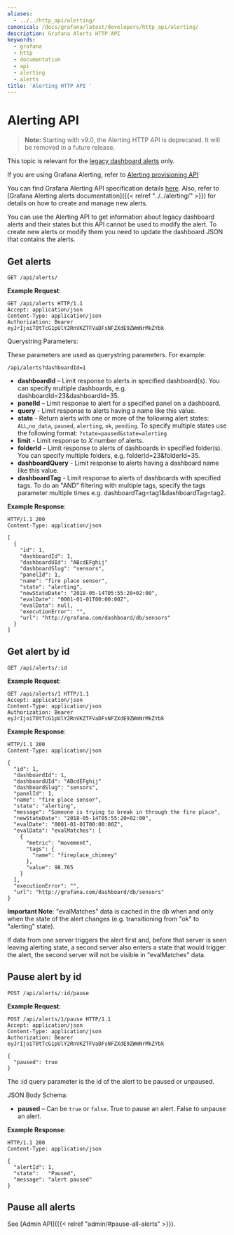 ```yaml
---
aliases:
  - ../../http_api/alerting/
canonical: /docs/grafana/latest/developers/http_api/alerting/
description: Grafana Alerts HTTP API
keywords:
  - grafana
  - http
  - documentation
  - api
  - alerting
  - alerts
title: 'Alerting HTTP API '
---
```


# Alerting API

> **Note:** Starting with v9.0, the Alerting HTTP API is deprecated. It will be removed in a future release.

This topic is relevant for the [legacy dashboard alerts](https://grafana.com/docs/grafana/v8.5/alerting/old-alerting/) only.

If you are using Grafana Alerting, refer to [Alerting provisioning API](https://grafana.com/docs/grafana/latest/developers/http_api/alerting_provisioning/)

You can find Grafana Alerting API specification details [here](https://editor.swagger.io/?url=https://raw.githubusercontent.com/grafana/grafana/main/pkg/services/ngalert/api/tooling/post.json). Also, refer to [Grafana Alerting alerts documentation]({{< relref "../../alerting/" >}}) for details on how to create and manage new alerts.

You can use the Alerting API to get information about legacy dashboard alerts and their states but this API cannot be used to modify the alert.
To create new alerts or modify them you need to update the dashboard JSON that contains the alerts.

## Get alerts

`GET /api/alerts/`

**Example Request**:

```http
GET /api/alerts HTTP/1.1
Accept: application/json
Content-Type: application/json
Authorization: Bearer eyJrIjoiT0tTcG1pUlY2RnVKZTFVaDFsNFZXdE9ZWmNrMkZYbk
```

Querystring Parameters:

These parameters are used as querystring parameters. For example:

`/api/alerts?dashboardId=1`

- **dashboardId** – Limit response to alerts in specified dashboard(s). You can specify multiple dashboards, e.g. dashboardId=23&dashboardId=35.
- **panelId** – Limit response to alert for a specified panel on a dashboard.
- **query** - Limit response to alerts having a name like this value.
- **state** - Return alerts with one or more of the following alert states: `ALL`,`no_data`, `paused`, `alerting`, `ok`, `pending`. To specify multiple states use the following format: `?state=paused&state=alerting`
- **limit** - Limit response to _X_ number of alerts.
- **folderId** – Limit response to alerts of dashboards in specified folder(s). You can specify multiple folders, e.g. folderId=23&folderId=35.
- **dashboardQuery** - Limit response to alerts having a dashboard name like this value.
- **dashboardTag** - Limit response to alerts of dashboards with specified tags. To do an "AND" filtering with multiple tags, specify the tags parameter multiple times e.g. dashboardTag=tag1&dashboardTag=tag2.

**Example Response**:

```http
HTTP/1.1 200
Content-Type: application/json

[
  {
    "id": 1,
    "dashboardId": 1,
    "dashboardUId": "ABcdEFghij"
    "dashboardSlug": "sensors",
    "panelId": 1,
    "name": "fire place sensor",
    "state": "alerting",
    "newStateDate": "2018-05-14T05:55:20+02:00",
    "evalDate": "0001-01-01T00:00:00Z",
    "evalData": null,
    "executionError": "",
    "url": "http://grafana.com/dashboard/db/sensors"
  }
]
```

## Get alert by id

`GET /api/alerts/:id`

**Example Request**:

```http
GET /api/alerts/1 HTTP/1.1
Accept: application/json
Content-Type: application/json
Authorization: Bearer eyJrIjoiT0tTcG1pUlY2RnVKZTFVaDFsNFZXdE9ZWmNrMkZYbk
```

**Example Response**:

```http
HTTP/1.1 200
Content-Type: application/json

{
  "id": 1,
  "dashboardId": 1,
  "dashboardUId": "ABcdEFghij"
  "dashboardSlug": "sensors",
  "panelId": 1,
  "name": "fire place sensor",
  "state": "alerting",
  "message": "Someone is trying to break in through the fire place",
  "newStateDate": "2018-05-14T05:55:20+02:00",
  "evalDate": "0001-01-01T00:00:00Z",
  "evalData": "evalMatches": [
    {
      "metric": "movement",
      "tags": {
        "name": "fireplace_chimney"
      },
      "value": 98.765
    }
  ],
  "executionError": "",
  "url": "http://grafana.com/dashboard/db/sensors"
}
```

**Important Note**:
"evalMatches" data is cached in the db when and only when the state of the alert changes
(e.g. transitioning from "ok" to "alerting" state).

If data from one server triggers the alert first and, before that server is seen leaving alerting state,
a second server also enters a state that would trigger the alert, the second server will not be visible in "evalMatches" data.

## Pause alert by id

`POST /api/alerts/:id/pause`

**Example Request**:

```http
POST /api/alerts/1/pause HTTP/1.1
Accept: application/json
Content-Type: application/json
Authorization: Bearer eyJrIjoiT0tTcG1pUlY2RnVKZTFVaDFsNFZXdE9ZWmNrMkZYbk

{
  "paused": true
}
```

The :id query parameter is the id of the alert to be paused or unpaused.

JSON Body Schema:

- **paused** – Can be `true` or `false`. True to pause an alert. False to unpause an alert.

**Example Response**:

```http
HTTP/1.1 200
Content-Type: application/json

{
  "alertId": 1,
  "state":   "Paused",
  "message": "alert paused"
}
```

## Pause all alerts

See [Admin API]({{< relref "admin/#pause-all-alerts" >}}).

